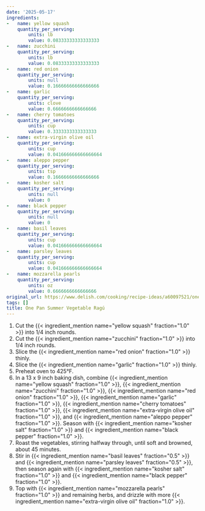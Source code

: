 ```yaml
---
date: '2025-05-17'
ingredients:
-   name: yellow squash
    quantity_per_serving:
        units: lb
        value: 0.08333333333333333
-   name: zucchini
    quantity_per_serving:
        units: lb
        value: 0.08333333333333333
-   name: red onion
    quantity_per_serving:
        units: null
        value: 0.16666666666666666
-   name: garlic
    quantity_per_serving:
        units: clove
        value: 0.6666666666666666
-   name: cherry tomatoes
    quantity_per_serving:
        units: cup
        value: 0.3333333333333333
-   name: extra-virgin olive oil
    quantity_per_serving:
        units: cup
        value: 0.041666666666666664
-   name: aleppo pepper
    quantity_per_serving:
        units: tsp
        value: 0.16666666666666666
-   name: kosher salt
    quantity_per_serving:
        units: null
        value: 0
-   name: black pepper
    quantity_per_serving:
        units: null
        value: 0
-   name: basil leaves
    quantity_per_serving:
        units: cup
        value: 0.041666666666666664
-   name: parsley leaves
    quantity_per_serving:
        units: cup
        value: 0.041666666666666664
-   name: mozzarella pearls
    quantity_per_serving:
        units: oz
        value: 0.6666666666666666
original_url: https://www.delish.com/cooking/recipe-ideas/a60097521/one-pan-summer-vegetable-ragu-recipe/
tags: []
title: One Pan Summer Vegetable Ragú
---
```


1. Cut the {{< ingredient_mention name="yellow squash" fraction="1.0" >}} into 1/4 inch rounds.
2. Cut the {{< ingredient_mention name="zucchini" fraction="1.0" >}} into 1/4 inch rounds.
3. Slice the {{< ingredient_mention name="red onion" fraction="1.0" >}} thinly.
4. Slice the {{< ingredient_mention name="garlic" fraction="1.0" >}} thinly.
5. Preheat oven to 425°F.
6. In a 13 x 9 inch baking dish, combine {{< ingredient_mention name="yellow squash" fraction="1.0" >}}, {{< ingredient_mention name="zucchini" fraction="1.0" >}}, {{< ingredient_mention name="red onion" fraction="1.0" >}}, {{< ingredient_mention name="garlic" fraction="1.0" >}}, {{< ingredient_mention name="cherry tomatoes" fraction="1.0" >}}, {{< ingredient_mention name="extra-virgin olive oil" fraction="1.0" >}}, and {{< ingredient_mention name="aleppo pepper" fraction="1.0" >}}. Season with {{< ingredient_mention name="kosher salt" fraction="1.0" >}} and {{< ingredient_mention name="black pepper" fraction="1.0" >}}.
7. Roast the vegetables, stirring halfway through, until soft and browned, about 45 minutes.
8. Stir in {{< ingredient_mention name="basil leaves" fraction="0.5" >}} and {{< ingredient_mention name="parsley leaves" fraction="0.5" >}}, then season again with {{< ingredient_mention name="kosher salt" fraction="1.0" >}} and {{< ingredient_mention name="black pepper" fraction="1.0" >}}.
9. Top with {{< ingredient_mention name="mozzarella pearls" fraction="1.0" >}} and remaining herbs, and drizzle with more {{< ingredient_mention name="extra-virgin olive oil" fraction="1.0" >}}.